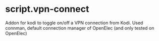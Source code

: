 # script.vpn-connect

Addon for kodi to toggle on/off a VPN connection from Kodi.
Used connman, default connection manager of OpenElec (and only tested on OpenElec)
